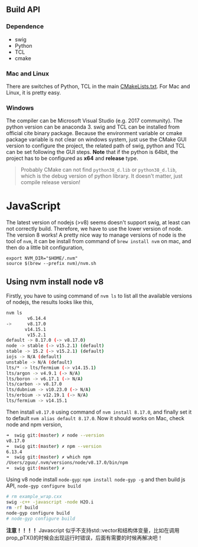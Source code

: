 
## Build API

### Dependence

- swig
- Python
- TCL
- cmake 

### Mac and Linux
There are switches of Python, TCL in the main [CMakeLists.txt](../CMakeLists.txt). For Mac and Linux, it is pretty easy. 

### Windows
The compiler can be Microsoft Visual Studio (e.g. 2017 community). The python version can be anaconda 3. swig and TCL can be installed from official cite binary package.
Because the environment variable or cmake package variable is not clear on windows system, just use the CMake GUI version to configure the project, the related path of swig, python and TCL can be set following the GUI steps.
**Note** that if the python is 64bit, the project has to be configured as **x64** and **release** type.

> Probably CMake can not find `python38_d.lib` or `python38_d.lib`, which is the debug version of python library. It doesn't matter, just compile release version!

# JavaScript 

The latest version of nodejs (>v8) seems doesn't support swig, at least can not correctly build. Therefore, we have to use the lower version of node. The version 8 works!
A pretty nice way to manage versions of node is the tool of `nvm`, it can be install from command of `brew install nvm` on mac, and then do a little bit configuration,

```
export NVM_DIR="$HOME/.nvm"
source $(brew --prefix nvm)/nvm.sh
```
## Using nvm install node v8
Firstly, you have to using command of `nvm ls` to list all the available versions of nodejs, the results looks like this,
```bash
nvm ls
        v6.14.4
->      v8.17.0
       v14.15.1
        v15.2.1
default -> 8.17.0 (-> v8.17.0)
node -> stable (-> v15.2.1) (default)
stable -> 15.2 (-> v15.2.1) (default)
iojs -> N/A (default)
unstable -> N/A (default)
lts/* -> lts/fermium (-> v14.15.1)
lts/argon -> v4.9.1 (-> N/A)
lts/boron -> v6.17.1 (-> N/A)
lts/carbon -> v8.17.0
lts/dubnium -> v10.23.0 (-> N/A)
lts/erbium -> v12.19.1 (-> N/A)
lts/fermium -> v14.15.1
```

Then install `v8.17.0` using command of `nvm install 8.17.0`, and finally set it to default `nvm alias default 8.17.0`. Now it should works on Mac, check node and npm version,

```bash
➜  swig git:(master) ✗ node --version
v8.17.0
➜  swig git:(master) ✗ npm --version          
6.13.4
➜  swig git:(master) ✗ which npm
/Users/zguo/.nvm/versions/node/v8.17.0/bin/npm
➜  swig git:(master) ✗ 
```

Using v8 node install `node-gyp`: `npm install node-gyp -g` and then build js API, `node-gyp configure build`

```bash
# rm example_wrap.cxx
swig -c++ -javascript -node H2O.i
rm -rf build
node-gyp configure build
# node-gyp configure build 
```

**注意！！！！** Javascript 似乎不支持std::vector和结构体变量，比如在调用prop_pTX()的时候会出现运行时错误，后面有需要的时候再解决吧！